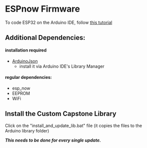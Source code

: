 # ESPnow Firmware

To code ESP32 on the Arduino IDE, follow [this tutorial](https://randomnerdtutorials.com/installing-the-esp32-board-in-arduino-ide-windows-instructions/)

## Additional Dependencies:

#### installation required
- [ArduinoJson](https://arduinojson.org/)
  - install it via Arduino IDE's Library Manager

#### regular dependencies:
  - esp_now
  - EEPROM
  - WiFi

## Install the Custom Capstone Library
Click on the "install_and_update_lib.bat" file (it copies the files to the Arduino library folder)

***This needs to be done for every single update.***
